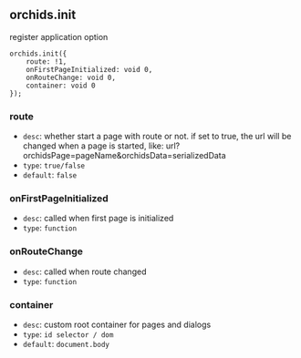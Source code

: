 
## orchids.init

register application option

```
orchids.init({
    route: !1,
    onFirstPageInitialized: void 0,
    onRouteChange: void 0,
    container: void 0
});
```

### route

* `desc`: whether start a page with route or not. if set to true, the url will be changed when a page is started, like: url?orchidsPage=pageName&orchidsData=serializedData
* `type`: `true/false`
* `default`: `false`

### onFirstPageInitialized

* `desc`: called when first page is initialized
* `type`: `function`

### onRouteChange

* `desc`: called when route changed
* `type`: `function`

### container

* `desc`: custom root container for pages and dialogs
* `type`: `id selector / dom`
* `default`: `document.body`